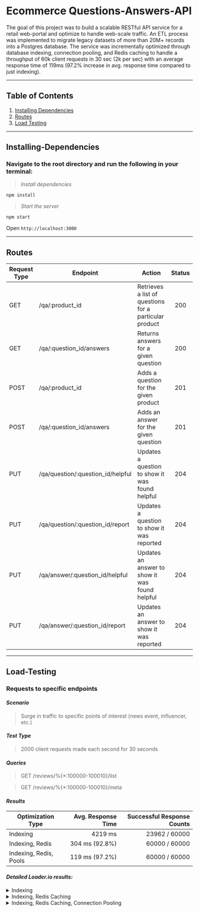 # Ecommerce Questions-Answers-API
The goal of this project was to build a scalable RESTful API service for a retail web-portal and optimize to handle web-scale traffic. An ETL process was implemented to migrate legacy datasets of more than 20M+ records into a Postgres database. The service was incrementally optimized through database indexing, connection pooling, and Redis caching to handle a throughput of 60k client requests in 30 sec (2k per sec) with an average response time of 119ms (97.2% increase in avg. response time compared to just indexing).

---

## Table of Contents
1. [Installing Dependencies](#Installing-Dependencies)
2. [Routes](#Routes)
3. [Load Testing](#Load-Testing)

---

## Installing-Dependencies

### Navigate to the root directory and run the following in your terminal:

>*Install dependencies*
```
npm install
```
>*Start the server*
```
npm start
```
Open `http://localhost:3000`

---

## Routes

| Request Type | Endpoint                    | Action                                                                    | Status |
|--------------|-----------------------------|----------------------------------------------------------------------------|:--------:|
| GET          | /qa/:product_id                    | Retrieves a list of questions for a particular product                     | 200    |
| GET          | /qa/:question_id/answers           | Returns answers for a given question                                       | 200    |
| POST         | /qa/:product_id                    | Adds a question for the given product                                      | 201    |
| POST         | /qa/:question_id/answers           | Adds an answer for the given question                                      | 201    |
| PUT          | /qa/question/:question_id/helpful  | Updates a question to show it was found helpful                            | 204    |
| PUT          | /qa/question/:question_id/report   | Updates a question to show it was reported                                 | 204    |
| PUT          | /qa/answer/:question_id/helpful    | Updates an answer to show it was found helpful                             | 204    |
| PUT          | /qa/answer/:question_id/report     | Updates an answer to show it was reported                                  | 204    |


---

## Load-Testing

### Requests to specific endpoints
#### *Scenario*
>Surge in traffic to specific points of interest (news event, influencer, etc.)

#### *Test Type*
>2000 client requests made each second for 30 seconds

#### *Queries*
>GET /reviews/%{*:100000-100010}/list

>GET /reviews/%{*:100000-100010}/meta

#### *Results*
| Optimization Type      | Avg. Response Time  | Successful Response Counts |
|------------------------|--------------------:|---------------------------:|
| Indexing               |             4219 ms |              23962 / 60000 |
| Indexing, Redis        |      304 ms (92.8%) |               60000 / 60000 |
| Indexing, Redis, Pools |      119 ms (97.2%) |               60000 / 60000 |

#### *Detailed Loader.io results:*

<details>
<summary>Indexing</summary>
<br>

![]()

</details>

<details>
<summary>Indexing, Redis Caching</summary>
<br>

![]()

</details>

<details>
<summary>Indexing, Redis Caching, Connection Pooling</summary>

<br>

![]()

</details>
